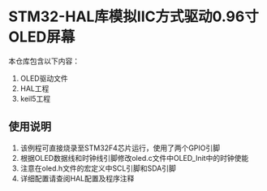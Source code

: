 # STM32-HAL库模拟IIC方式驱动0.96寸OLED屏幕


本仓库包含以下内容：

1. OLED驱动文件
2. HAL工程
3. keil5工程


## 使用说明

1. 该例程可直接烧录至STM32F4芯片运行，使用了两个GPIO引脚
2. 根据OLED数据线和时钟线引脚修改oled.c文件中OLED_Init中的时钟使能
3. 注意在oled.h文件的宏定义中SCL引脚和SDA引脚
4. 详细配置请查阅HAL配置及程序注释
